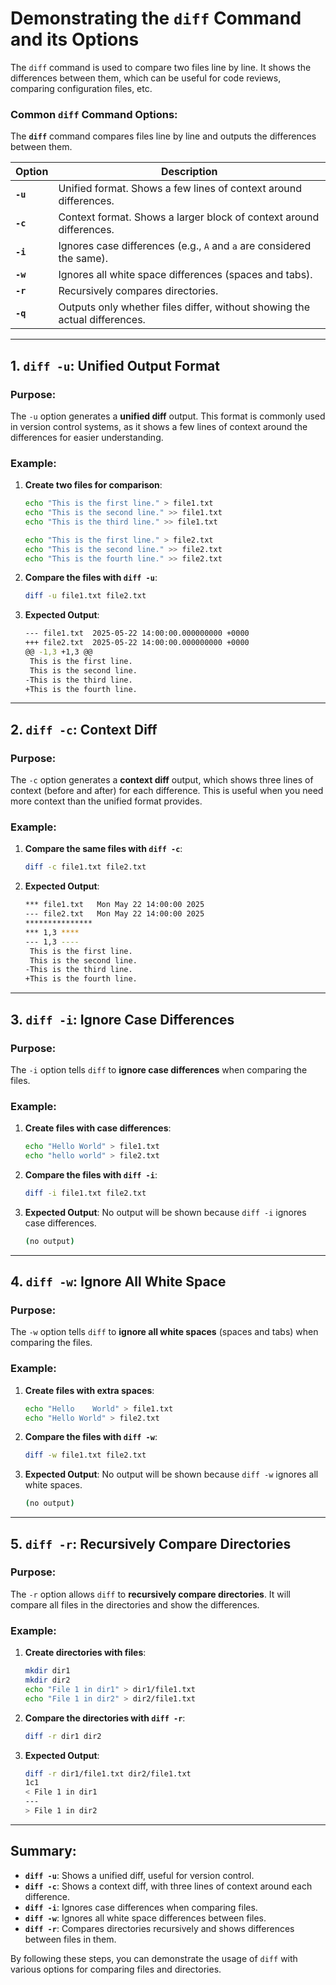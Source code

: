 # Demonstrating the `diff` Command and its Options

The `diff` command is used to compare two files line by line. It shows the differences between them, which can be useful for code reviews, comparing configuration files, etc.

### Common `diff` Command Options:

The **`diff`** command compares files line by line and outputs the differences between them.

| **Option** | **Description** |
|------------|-----------------|
| **`-u`**   | Unified format. Shows a few lines of context around differences. |
| **`-c`**   | Context format. Shows a larger block of context around differences. |
| **`-i`**   | Ignores case differences (e.g., `A` and `a` are considered the same). |
| **`-w`**   | Ignores all white space differences (spaces and tabs). |
| **`-r`**   | Recursively compares directories. |
| **`-q`**   | Outputs only whether files differ, without showing the actual differences. |

---

## 1. `diff -u`: Unified Output Format

### Purpose:
The `-u` option generates a **unified diff** output. This format is commonly used in version control systems, as it shows a few lines of context around the differences for easier understanding.

### Example:

1. **Create two files for comparison**:
    ```bash
    echo "This is the first line." > file1.txt
    echo "This is the second line." >> file1.txt
    echo "This is the third line." >> file1.txt

    echo "This is the first line." > file2.txt
    echo "This is the second line." >> file2.txt
    echo "This is the fourth line." >> file2.txt
    ```

2. **Compare the files with `diff -u`**:
    ```bash
    diff -u file1.txt file2.txt
    ```

3. **Expected Output**:
    ```bash
    --- file1.txt  2025-05-22 14:00:00.000000000 +0000
    +++ file2.txt  2025-05-22 14:00:00.000000000 +0000
    @@ -1,3 +1,3 @@
     This is the first line.
     This is the second line.
    -This is the third line.
    +This is the fourth line.
    ```

---

## 2. `diff -c`: Context Diff

### Purpose:
The `-c` option generates a **context diff** output, which shows three lines of context (before and after) for each difference. This is useful when you need more context than the unified format provides.

### Example:

1. **Compare the same files with `diff -c`**:
    ```bash
    diff -c file1.txt file2.txt
    ```

2. **Expected Output**:
    ```bash
    *** file1.txt   Mon May 22 14:00:00 2025
    --- file2.txt   Mon May 22 14:00:00 2025
    ***************
    *** 1,3 ****
    --- 1,3 ----
     This is the first line.
     This is the second line.
    -This is the third line.
    +This is the fourth line.
    ```

---

## 3. `diff -i`: Ignore Case Differences

### Purpose:
The `-i` option tells `diff` to **ignore case differences** when comparing the files.

### Example:

1. **Create files with case differences**:
    ```bash
    echo "Hello World" > file1.txt
    echo "hello world" > file2.txt
    ```

2. **Compare the files with `diff -i`**:
    ```bash
    diff -i file1.txt file2.txt
    ```

3. **Expected Output**:
    No output will be shown because `diff -i` ignores case differences.
    ```bash
    (no output)
    ```

---

## 4. `diff -w`: Ignore All White Space

### Purpose:
The `-w` option tells `diff` to **ignore all white spaces** (spaces and tabs) when comparing the files.

### Example:

1. **Create files with extra spaces**:
    ```bash
    echo "Hello    World" > file1.txt
    echo "Hello World" > file2.txt
    ```

2. **Compare the files with `diff -w`**:
    ```bash
    diff -w file1.txt file2.txt
    ```

3. **Expected Output**:
    No output will be shown because `diff -w` ignores all white spaces.
    ```bash
    (no output)
    ```

---

## 5. `diff -r`: Recursively Compare Directories

### Purpose:
The `-r` option allows `diff` to **recursively compare directories**. It will compare all files in the directories and show the differences.

### Example:

1. **Create directories with files**:
    ```bash
    mkdir dir1
    mkdir dir2
    echo "File 1 in dir1" > dir1/file1.txt
    echo "File 1 in dir2" > dir2/file1.txt
    ```

2. **Compare the directories with `diff -r`**:
    ```bash
    diff -r dir1 dir2
    ```

3. **Expected Output**:
    ```bash
    diff -r dir1/file1.txt dir2/file1.txt
    1c1
    < File 1 in dir1
    ---
    > File 1 in dir2
    ```

---

## Summary:

- **`diff -u`**: Shows a unified diff, useful for version control.
- **`diff -c`**: Shows a context diff, with three lines of context around each difference.
- **`diff -i`**: Ignores case differences when comparing files.
- **`diff -w`**: Ignores all white space differences between files.
- **`diff -r`**: Compares directories recursively and shows differences between files in them.

By following these steps, you can demonstrate the usage of `diff` with various options for comparing files and directories.
